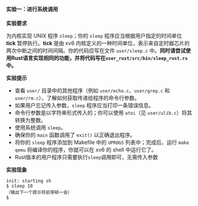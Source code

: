 #### 实验一：进行系统调用

**实验要求**

为内核实现 UNIX 程序 `sleep`；你的 `sleep` 程序应当根据用户指定的时间单位 **tick** 暂停执行。**tick** 是由 xv6 内核定义的一种时间单位，表示来自定时器芯片的两次中断之间的时间间隔。你的代码应写在文件 `user/sleep.c` 中。**同时请尝试使用Rust语言实现相同的功能，并将代码写在`user_rust/src/bin/sleep_rust.rs`中。**

**实验提示**

- 查看 `user/` 目录中的其他程序（例如 `user/echo.c`、`user/grep.c` 和 `user/rm.c`），了解如何获取传递给程序的命令行参数。
- 如果用户忘记传入参数，`sleep` 程序应当打印一条错误信息。
- 命令行参数是以字符串形式传入的；你可以使用 `atoi`（见 `user/ulib.c`）将其转换为整数。
- 使用系统调用 `sleep`。
- 确保你的 `main` 函数调用了 `exit()` 以正确退出程序。
- 将你的 `sleep` 程序添加到 Makefile 中的 `UPROGS` 列表中；完成后，运行 `make qemu` 将编译你的程序，你就可以在 xv6 的 shell 中运行它了。
- Rust版本的用户程序只需要执行`sleep`调用即可，无需传入参数

**实验现象**

```
init: starting sh
$ sleep 10
（输出下一个提示符前停顿一会）
$ 
```

